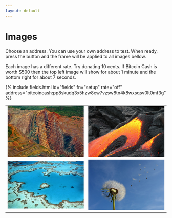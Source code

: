 ```yaml
---
layout: default
---
```


# Images

Choose an address. You can use your own address to test. When ready, press the button and the frame will be applied to all images bellow.

Each image has a different rate. Try donating 10 cents. If Bitcoin Cash is worth $500 then the top left image will show for about 1 minute and the bottom right for about 7 seconds.

{% include fields.html id="fields" fn="setup" rate="off" address="bitcoincash:pp8skudq3x5hzw8ew7vzsw8tn4k8wxsqsv0lt0mf3g" %}

<table>
<tr>
  <td>
    <img id="imga" src="resources/images/earth.jpg" width="290">
  </td>
  <td>
    <img id="imgb" src="resources/images/fire.jpg" width="290">
  </td>
</tr>
<tr>
  <td>
    <img id="imgc" src="resources/images/water.jpg" width="290">
  </td>
  <td>
    <img id="imgd" src="resources/images/wind.jpg" width="290">
  </td>
</tr>
</table>

<script>
  function setup(address) {
    let opts = { width: 290, height: 320, address: address };
    let a = Object.assign({}, opts, { id: 'imga', rate: 0.01 });
    let b = Object.assign({}, opts, { id: 'imgb', rate: 0.02 });
    let c = Object.assign({}, opts, { id: 'imgc', rate: 0.05 });
    let d = Object.assign({}, opts, { id: 'imgd', rate: 0.10 });

    new MoneyFrame(a);
    new MoneyFrame(b);
    new MoneyFrame(c);
    new MoneyFrame(d);
  }
</script>

<script src="resources/javascript/moneyframe.bundle.js"></script>
